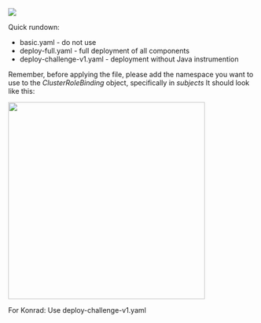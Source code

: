 <img src="https://github.com/ofushtei/cco-challenge-test/assets/46541097/3fa766bb-9fcc-4a1e-9db6-1fdcc00d7646">


Quick rundown:
- basic.yaml - do not use
- deploy-full.yaml - full deployment of all components
- deploy-challenge-v1.yaml - deployment without Java instrumention

Remember, before applying the file, please add the namespace you want to use to the *ClusterRoleBinding* object, specifically in *subjects*
It should look like this:

<img src="https://github.com/ofushtei/cco-challenge-test/assets/46541097/092f094c-7ea1-4740-8548-898dd58a8495" width="400">


For Konrad:
Use deploy-challenge-v1.yaml
